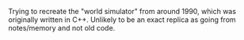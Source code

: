 Trying to recreate the "world simulator" from around 1990, which was originally written in C++. Unlikely to be an exact replica as going from notes/memory and not old code.
